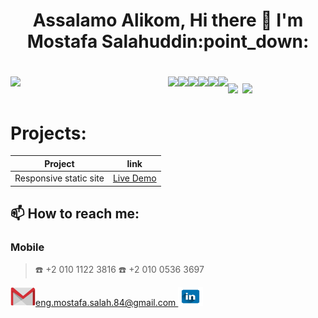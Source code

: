 <h1 align="center">Assalamo Alikom, Hi there 👋 I'm Mostafa Salahuddin:point_down:<h1>

<img align="left" width="50%" src="https://github-readme-stats.vercel.app/api?username=mostafa351&show_icons=true&theme=highcontrast"/>
<img width="45%"  src="https://github-readme-stats.vercel.app/api/top-langs/?username=mostafa351&layout=compact"/>
<img align="left" src="https://img.shields.io/badge/HTML5-E34F26?style=for-the-badge&logo=html5&logoColor=white"/>
<img align="left" src="https://img.shields.io/badge/CSS3-1572B6?style=for-the-badge&logo=css3&logoColor=white"/>
<img align="left" src="https://img.shields.io/badge/JavaScript-323330?style=for-the-badge&logo=javascript&logoColor=F7DF1E"/>
<img align="left" src="https://img.shields.io/badge/TypeScript-007ACC?style=for-the-badge&logo=typescript&logoColor=white"/>  
<img align="left" src="https://img.shields.io/badge/Angular-DD0031?style=for-the-badge&logo=angular&logoColor=white"/>
<img align="left" src="https://img.shields.io/badge/.NET-512BD4?style=for-the-badge&logo=dotnet&logoColor=white"/>
<img src="https://img.shields.io/badge/C%23-239120?style=for-the-badge&logo=c-sharp&logoColor=white"/>

<!-- ## YoouTube

 BLOG-POST-LIST:START -->
<!-- BLOG-POST-LIST:END -->
 
# Projects:
   | Project   |      link      |  
   |----------|:-------------:|
   | Responsive static site |  [Live Demo](https://mostafa351.github.io/yummyWaffelProject/index.html) |
 

## 📫 How to reach me:

### Mobile

> :phone: +2 010 1122 3816
> :telephone: +2 010 0536 3697

<a href="https://github.com/Mostafa351" target="blank">
<img  src="./icons/gmail.png" alt="https://github.com/Mostafa351" height="30" width="40" />eng.mostafa.salah.84@gmail.com
</a>

<a href="https://github.com/Mostafa351" target="blank">
<img src="./icons/linked-in.png" alt="https://www.linkedin.com/in/mostafa-salahuddin-torky-842b0686/" height="30" width="40" />
</a>
